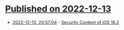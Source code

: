 # [Published on 2022-12-13](index.md)

* [2022-12-13, 20:57:04](https://news.ycombinator.com/item?id=33975660) - [Security Content of iOS 16.2](https://support.apple.com/en-gb/HT213530)
